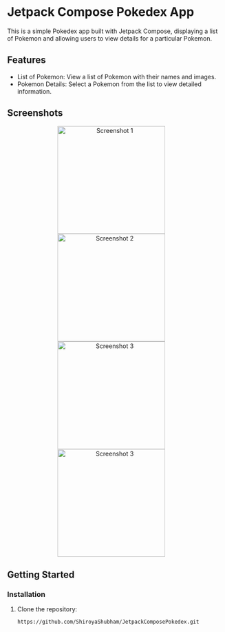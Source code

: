 # Jetpack Compose Pokedex App

This is a simple Pokedex app built with Jetpack Compose, displaying a list of Pokemon and allowing users to view details for a particular Pokemon.

## Features

- List of Pokemon: View a list of Pokemon with their names and images.
- Pokemon Details: Select a Pokemon from the list to view detailed information.

## Screenshots

<div align="center">
  <img src="Screenshots/PokemonList" width="250" alt="Screenshot 1" style="margin-right: 20px;">
  <img src="Screenshots/SearhScreen.jpeg" width="250" alt="Screenshot 2" style="margin-right: 20px;">
  <img src="Screenshots/PokemonDetail.jpeg" width="250" alt="Screenshot 3" style="margin-right: 20px;">
  <img src="Screenshots/PokemonDetail2.jpeg" width="250" alt="Screenshot 3" style="margin-right: 20px;">
</div>


## Getting Started

### Installation

1. Clone the repository:

   ```bash
   https://github.com/ShiroyaShubham/JetpackComposePokedex.git
